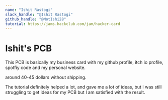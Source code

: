 ```yaml
---
name: "Ishit Rastogi"
slack_handle: "@Ishit Rastogi"
github_handle: "@NotIshi28"
tutorial: https://jams.hackclub.com/jam/hacker-card
---
```


# Ishit's PCB

<!-- Describe your board in 2-3 sentences. What are you making? What will it do? -->
This PCB is basically my business card with my github profile, itch io profile, spotfiy code and my personal website.

<!-- How much is it going to cost? -->
around 40-45 dollars without shipping.

<!-- Tell us a little bit about your design process. What were some challenges? What helped? ***Totally optional*** -->
The tutorial definitely helped a lot, and gave me a lot of ideas, but I was still struggling to get ideas for my PCB but I am satisfied with the result.
